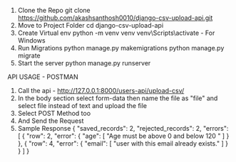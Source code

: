 1. Clone the Repo
git clone https://github.com/akashsanthosh0010/django-csv-upload-api.git
2. Move to Project Folder
cd django-csv-upload-api
3. Create Virtual env
python -m venv venv
venv\Scripts\activate - For Windows
4. Run Migrations
python manage.py makemigrations
python manage.py migrate
5. Start the server
python manage.py runserver

API USAGE - POSTMAN

1. Call the api - http://127.0.0.1:8000/users-api/upload-csv/
2. In the body section select form-data then name the file as "file" and select file instead of text and upload the file
3. Select POST Method too
4. And Send the Request
5. Sample Response
{
    "saved_records": 2,
    "rejected_records": 2,
    "errors": [
        {
            "row": 2,
            "error": {
                "age": [
                    "Age must be above 0 and below 120 "
                ]
            }
        },
        {
            "row": 4,
            "error": {
                "email": [
                    "user with this email already exists."
                ]
            }
        }
    ]
}


